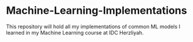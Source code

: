 # Machine-Learning-Implementations

This repository will hold all my implementations of common ML models I learned in my Machine Learning course
at IDC Herzliyah. 
